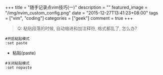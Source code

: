 +++
title = "随手记录点vim技巧(一)"
description = ""
featured_image = "/img/nvim_custom_config.png"
date = "2015-12-27T13:41:23+08:00"
tags = ["vim", "coding"]
categories = ["geek"]
comment = true
+++

> Q: 粘贴段落的时候, 自动缩进和加注释符, 格式都乱了, 怎么办?

<!--more-->

```vi
#开启粘贴模式
:set paste
```

- 粘贴(paste)

```vi
#关闭粘贴模式
:set nopaste
```

